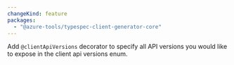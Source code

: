 ```yaml
---
changeKind: feature
packages:
  - "@azure-tools/typespec-client-generator-core"
---
```


Add `@clientApiVersions` decorator to specify all API versions you would like to expose in the client api versions enum.
